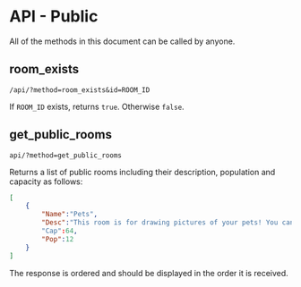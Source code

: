 # API - Public

All of the methods in this document can be called by anyone.



## room_exists

`/api/?method=room_exists&id=ROOM_ID`

If `ROOM_ID` exists, returns `true`. Otherwise `false`.



## get_public_rooms

`api/?method=get_public_rooms`

Returns a list of public rooms including their description, population and capacity as follows:

```json
[
	{
		"Name":"Pets",
        "Desc":"This room is for drawing pictures of your pets! You can make 1 submission to this room per day."
		"Cap":64,
		"Pop":12
	}
]
```

The response is ordered and should be displayed in the order it is received.